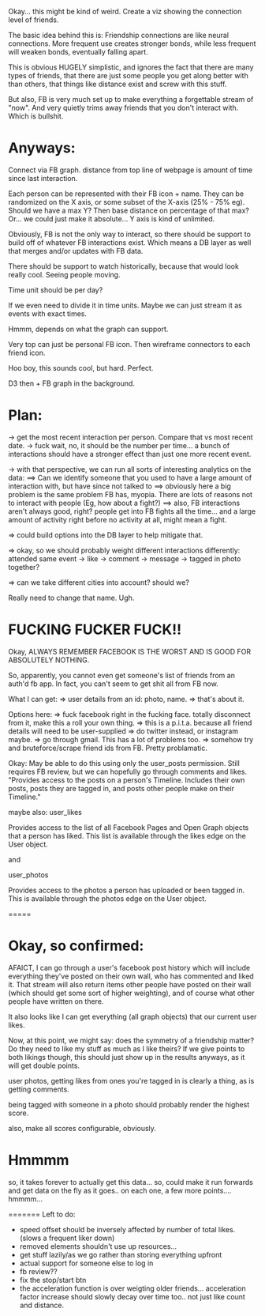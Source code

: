 Okay... this might be kind of weird.  Create a viz showing the connection level of friends.

The basic idea behind this is: Friendship connections are like neural connections.  More frequent use creates stronger
bonds, while less frequent will weaken bonds, eventually falling apart.

This is obvious HUGELY simplistic, and ignores the fact that there are many types of friends, that there are just
some people you get along better with than others, that things like distance exist and screw with this stuff.

But also, FB is very much set up to make everything a forgettable stream of "now".  And very quietly trims away
friends that you don't interact with.  Which is bullshit.


Anyways:
===============

Connect via FB graph.  distance from top line of webpage is amount of time since last interaction.

Each person can be represented with their FB icon + name.  They can be randomized on the X axis, or some
subset of the X-axis (25% - 75% eg).  Should we have a max Y?  Then base distance on percentage of that max?
Or... we could just make it absolute... Y axis is kind of unlimited.


Obviously, FB is not the only way to interact, so there should be support to build off of whatever FB 
interactions exist.  Which means a DB layer as well that merges and/or updates with FB data.

There should be support to watch historically, because that would look really cool.  Seeing people moving.

Time unit should be per day?

If we even need to divide it in time units.  Maybe we can just stream it as events with exact times.  

Hmmm, depends on what the graph can support.

Very top can just be personal FB icon.  Then wireframe connectors to each friend icon.
  
  
Hoo boy, this sounds cool, but hard.  Perfect.

D3 then + FB graph in the background.  



Plan:
===============

-> get the most recent interaction per person.  Compare that vs most recent date.
-> fuck wait, no, it should be the number per time... a bunch of interactions should have a stronger effect
than just one more recent event.

-> with that perspective, we can run all sorts of interesting analytics on the data:
==> Can we identify someone that you used to have a large amount of interaction with, but have since not talked to
==> obviously here a big problem is the same problem FB has, myopia.  There are lots of reasons not to interact with
people (Eg, how about a fight?) 
==> also, FB interactions aren't always good, right? people get into FB fights all the time... and a large amount
of activity right before no activity at all, might mean a fight.


=> could build options into the DB layer to help mitigate that.

=> okay, so we should probably weight different interactions differently:
attended same event -> like -> comment -> message -> tagged in photo together?

=> can we take different cities into account?  should we?


Really need to change that name.  Ugh.



FUCKING FUCKER FUCK!!
===========

Okay, ALWAYS REMEMBER FACEBOOK IS THE WORST AND IS GOOD FOR ABSOLUTELY NOTHING.


So, apparently, you cannot even get someone's list of friends from an auth'd fb app.
In fact, you can't seem to get shit all from FB now.

What I can get:
=> user details from an id: photo, name.
=> that's about it.


Options here:
=> fuck facebook right in the fucking face.  totally disconnect from it, make this a roll your own thing.
=> this is a p.i.t.a. because all friend details will need to be user-supplied
=> do twitter instead, or instagram maybe.
=> go through gmail.  This has a lot of problems too.
=> somehow try and bruteforce/scrape friend ids from FB.  Pretty problamatic. 


Okay: May be able to do this using only the user_posts permission.  Still requires FB review, but we can
hopefully go through comments and likes.
"Provides access to the posts on a person's Timeline. Includes their own posts, posts they are tagged in, 
and posts other people make on their Timeline."

maybe also:
user_likes

Provides access to the list of all Facebook Pages and Open Graph objects that a person has liked. 
This list is available through the likes edge on the User object.

and

user_photos

Provides access to the photos a person has uploaded or been tagged in. This is available through the photos edge 
on the User object.

=====


Okay, so confirmed:
=======

AFAICT, I can go through a user's facebook post history which will include everything they've posted on their own
 wall, who has commented and liked it.  That stream will also return items other people have posted on their wall
 (which should get some sort of higher weighting), and of course what other people have written on there.
 
 It also looks like I can get everything (all graph objects) that our current user likes.
  
  Now, at this point, we might say: does the symmetry of a friendship matter?  Do they need to like my stuff as
  much as I like theirs?  If we give points to both likings though, this should just show up in the results
  anyways, as it will get double points.
  
  user photos, getting likes from ones you're tagged in is clearly a thing, as is getting comments.
  
  being tagged with someone in a photo should probably render the highest score.
  
  also, make all scores configurable, obviously.
  
  

Hmmmm
========
so, it takes forever to actually get this data... so, could make it run forwards and get data on the fly as it goes..
on each one, a few more points.... hmmmm...



=======
Left to do:
- speed offset should be inversely affected by number of total likes.  (slows a frequent liker down)
- removed elements shouldn't use up resources...
- get stuff lazily/as we go rather than storing everything upfront
- actual support for someone else to log in
- fb review??
- fix the stop/start btn
- the acceleration function is over weigting older friends... acceleration factor increase should slowly decay over
time too.. not just like count and distance.





